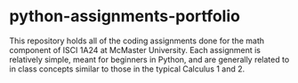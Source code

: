 # python-assignments-portfolio
This repository holds all of the coding assignments done for the math component of ISCI 1A24 at McMaster University. Each assignment is relatively simple, meant for beginners in Python, and are generally related to in class concepts similar to those in the typical Calculus 1 and 2. 
